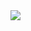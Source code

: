 <img src="https://capsule-render.vercel.app/api?type=venom&color=auto&height=300&section=header&text=hyunwoosim%20render&fontSize=90" />
